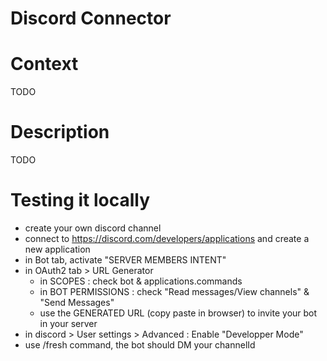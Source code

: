 # Discord Connector

# Context

TODO

# Description

TODO

# Testing it locally

- create your own discord channel
- connect to https://discord.com/developers/applications and create a new application
- in Bot tab, activate "SERVER MEMBERS INTENT"
- in OAuth2 tab > URL Generator
  - in SCOPES : check bot & applications.commands
  - in BOT PERMISSIONS : check "Read messages/View channels" & "Send Messages"
  - use the GENERATED URL (copy paste in browser) to invite your bot in your server
- in discord > User settings > Advanced : Enable "Developper Mode"
- use /fresh command, the bot should DM your channelId
